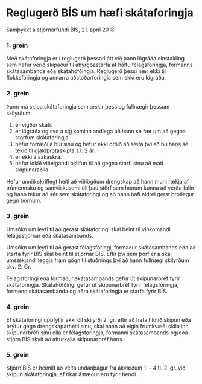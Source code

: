 # Reglugerð BÍS um hæfi skátaforingja

Samþykkt á stjórnarfundi BÍS, 21. apríl 2018.

### 1. grein
Með skátaforingja er í reglugerð þessari átt við þann lögráða einstakling sem hefur verið skipaður til ábyrgðastarfa af hálfu félagsforingja, formanns skátasambands eða skátahöfðingja.
Reglugerð þessi nær ekki til flokksforingja og annarra aðstoðarforingja sem ekki eru lögráða.

### 2. grein
Þann má skipa skátaforingja sem æskir þess og fullnægir þessum skilyrðum:
1. er vígður skáti.
2. er lögráða og svo á sig kominn andlega að hann sé fær um að gegna störfum skátaforingja.
3. hefur forræði á búi sínu og hefur ekki orðið að sæta því að bú hans sé tekið til gjaldþrotaskipta s.l. 2 ár.
4. er ekki á sakaskrá.
5. hefur lokið viðeigandi þjálfun til að gegna starfi sínu að mati skipunaraðila.

Hefur unnið skriflegt heiti að viðlögðum drengskap að hann muni rækja af trúmennsku og samviskusemi öll þau störf sem honum kunna að verða falin og hann tekur að sér sem skátaforingi og að hann hafi aldrei gerst brotlegur gegn börnum.

### 3. grein
Umsókn um leyfi til að gerast skátaforingi skal beint til viðkomandi félagsstjórnar eða skátasambands.

Umsókn um leyfi til að gerast félagsforingi, formaður skátasambands eða að starfa fyrir BÍS skal beint til stjórnar BÍS. Eftir því sem þörf er á skal umsækjandi leggja fram gögn til stuðnings því að hann fullnægi skilyrðum skv. 2. Gr.

Félagsforingi eða formaður skátasambands gefur út skipunarbréf fyrir skátaforingja. Skátahöfðingi gefur út skipunarbréf fyrir félagsforingja, formenn skátasambanda og aðra skátaforingja er starfa fyrir BÍS.

### 4. grein
Ef skátaforingi uppfyllir ekki öll skilyrði 2. gr. eftir að hafa hlotið skipun eða brýtur gegn drengskaparheiti sínu, skal hann að eigin frumkvæði skila inn skipunarbréfi sínu ella er félagsforingja, formanni skátasambands og/eða stjórn BÍS skylt að afturkalla skipunarbréf hans.

### 5. grein
Stjórn BÍS er heimilt að veita undanþágur frá ákvæðum 1. – 4 tl. 2. gr. við skipun skátaforingja, ef ríkar ástæður eru fyrir hendi.